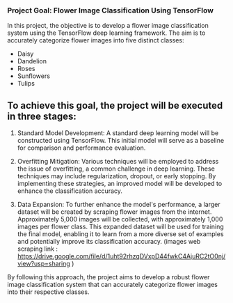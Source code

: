 <h3>Project Goal: Flower Image Classification Using TensorFlow</h3>

In this project, the objective is to develop a flower image classification system using the TensorFlow deep learning framework. The aim is to accurately categorize flower images into five distinct classes:

- Daisy
- Dandelion
- Roses
- Sunflowers
- Tulips

<h2>To achieve this goal, the project will be executed in three stages:</h2>

1. Standard Model Development: A standard deep learning model will be constructed using TensorFlow. This initial model will serve as a baseline for comparison and performance evaluation.

2. Overfitting Mitigation: Various techniques will be employed to address the issue of overfitting, a common challenge in deep learning. These techniques may include regularization, dropout, or early stopping. By implementing these strategies, an improved model will be developed to enhance the classification accuracy.

3. Data Expansion: To further enhance the model's performance, a larger dataset will be created by scraping flower images from the internet. Approximately 5,000 images will be collected, with approximately 1,000 images per flower class. This expanded dataset will be used for training the final model, enabling it to learn from a more diverse set of examples and potentially improve its classification accuracy.  (images web scraping link : https://drive.google.com/file/d/1uht92rhzqDVxpD44fwkC4AjuRC2tO0nj/view?usp=sharing
)

By following this approach, the project aims to develop a robust flower image classification system that can accurately categorize flower images into their respective classes.

